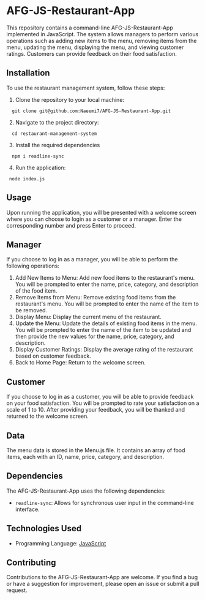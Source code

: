 # AFG-JS-Restaurant-App

This repository contains a command-line AFG-JS-Restaurant-App implemented in JavaScript. The system allows managers to perform various operations such as adding new items to the menu, removing items from the menu, updating the menu, displaying the menu, and viewing customer ratings. Customers can provide feedback on their food satisfaction.

## Installation

To use the restaurant management system, follow these steps:

1. Clone the repository to your local machine:

```shell
  git clone git@github.com:Naeemi7/AFG-JS-Restaurant-App.git
```

2. Navigate to the project directory:

```shell
  cd restaurant-management-system
```

3. Install the required dependencies

```shell
  npm i readline-sync
```

4. Run the application:

```shell
 node index.js
```

## Usage

Upon running the application, you will be presented with a welcome screen where you can choose to login as a customer or a manager. Enter the corresponding number and press Enter to proceed.

## Manager

If you choose to log in as a manager, you will be able to perform the following operations:

1. Add New Items to Menu: Add new food items to the restaurant's menu. You will be prompted to enter the name, price, category, and description of the food item.
2. Remove Items from Menu: Remove existing food items from the restaurant's menu. You will be prompted to enter the name of the item to be removed.
3. Display Menu: Display the current menu of the restaurant.
4. Update the Menu: Update the details of existing food items in the menu. You will be prompted to enter the name of the item to be updated and then provide the new values for the name, price, category, and description.
5. Display Customer Ratings: Display the average rating of the restaurant based on customer feedback.
6. Back to Home Page: Return to the welcome screen.

## Customer

If you choose to log in as a customer, you will be able to provide feedback on your food satisfaction. You will be prompted to rate your satisfaction on a scale of 1 to 10. After providing your feedback, you will be thanked and returned to the welcome screen.

## Data

The menu data is stored in the Menu.js file. It contains an array of food items, each with an ID, name, price, category, and description.

## Dependencies

The AFG-JS-Restaurant-App uses the following dependencies:

- `readline-sync`: Allows for synchronous user input in the command-line interface.

## Technologies Used

- Programming Language: [JavaScript](https://www.javascript.com/)

## Contributing

Contributions to the AFG-JS-Restaurant-App are welcome. If you find a bug or have a suggestion for improvement, please open an issue or submit a pull request.
